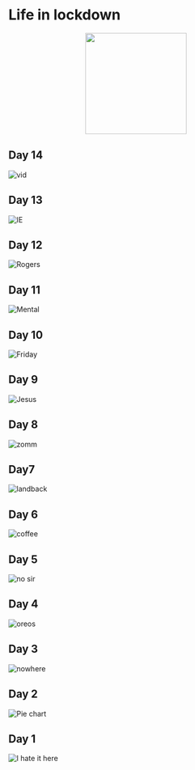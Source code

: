# Life in lockdown
<div style="text-align: center;">
<img src="images/pttf.png" height="200">
</div>

## Day 14
![vid](https://pttfaas.com/images/vidconf.jpg "Vid conf")

## Day 13
![IE](https://pttfaas.com/images/ie.jpg "Internet Explorer")

## Day 12
![Rogers](https://pttfaas.com/images/rogers.jpg "Mr Rogers")

## Day 11
![Mental](https://pttfaas.com/images/mental.jpg "Mental health")

## Day 10
![Friday](https://pttfaas.com/images/friday.jpg "Friday")

## Day 9
![Jesus](https://pttfaas.com/images/jesus.jpg "Jesus")

## Day 8
![zomm](https://pttfaas.com/images/zoom.jpg "Zoom")

## Day7 
![landback](https://pttfaas.com/images/day7.jpg "Land Back")

## Day 6
![coffee](https://pttfaas.com/images/coffee.jpg "Coffee")

## Day 5
![no sir](https://pttfaas.com/images/nosir.jpeg "No sir I dont like it")

## Day 4
![oreos](https://pttfaas.com/images/oreos.jpg "Oreos for breakfast")

## Day 3
![nowhere](https://pttfaas.com/images/five.jpg "Five go nowhere")

## Day 2
![Pie chart](https://pttfaas.com/images/pie.png "Food")

## Day 1
![I hate it here](https://pttfaas.com/images/possum.jpeg "I hate it here")

